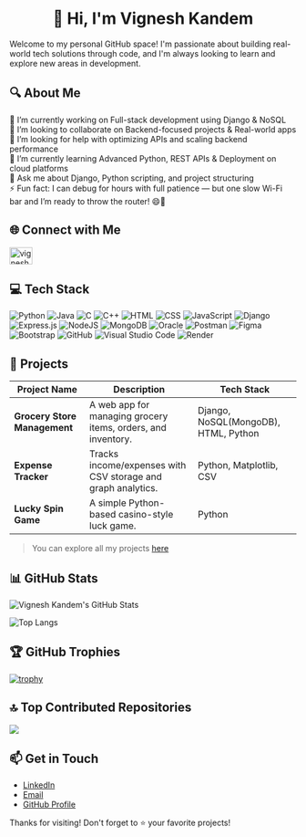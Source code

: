 <h1 align="center">👋 Hi, I'm Vignesh Kandem</h1>

Welcome to my personal GitHub space! I'm passionate about building real-world tech solutions through code, and I'm always looking to learn and explore new areas in development.

## 🔍 About Me

🔭 I’m currently working on Full-stack development using Django & NoSQL<br>👯 I’m looking to collaborate on Backend-focused projects & Real-world apps<br>🤝 I’m looking for help with optimizing APIs and scaling backend performance<br>🌱 I’m currently learning Advanced Python, REST APIs & Deployment on cloud platforms<br>💬 Ask me about Django, Python scripting, and project structuring<br>⚡ Fun fact: I can debug for hours with full patience — but one slow Wi-Fi bar and I’m ready to throw the router! 😄📶

## 🌐 Connect with Me  
<p align="left">
<a href="https://linkedin.com/in/vigneshkandem07/" target="blank"><img align="center" src="https://raw.githubusercontent.com/rahuldkjain/github-profile-readme-generator/master/src/images/icons/Social/linked-in-alt.svg" alt="vigneshkandem07/" height="30" width="40" /></a>
</p>

## 💻 Tech Stack

![Python](https://img.shields.io/badge/python-3670A0?style=for-the-badge&logo=python&logoColor=ffdd54) ![Java](https://img.shields.io/badge/java-%23ED8B00.svg?style=for-the-badge&logo=openjdk&logoColor=white) ![C](https://img.shields.io/badge/c-%2300599C.svg?style=for-the-badge&logo=c&logoColor=white) ![C++](https://img.shields.io/badge/c++-%2300599C.svg?style=for-the-badge&logo=c%2B%2B&logoColor=white) ![HTML](https://img.shields.io/badge/html-%23E34F26.svg?style=for-the-badge&logo=html5&logoColor=white) ![CSS](https://img.shields.io/badge/css-%231572B6.svg?style=for-the-badge&logo=css3&logoColor=white) ![JavaScript](https://img.shields.io/badge/javascript-%23323330.svg?style=for-the-badge&logo=javascript&logoColor=%23F7DF1E) ![Django](https://img.shields.io/badge/django-%23092E20.svg?style=for-the-badge&logo=django&logoColor=white) ![Express.js](https://img.shields.io/badge/express.js-%23404d59.svg?style=for-the-badge&logo=express&logoColor=white) ![NodeJS](https://img.shields.io/badge/node.js-6DA55F?style=for-the-badge&logo=node.js&logoColor=white) ![MongoDB](https://img.shields.io/badge/MongoDB-%234ea94b.svg?style=for-the-badge&logo=mongodb&logoColor=white) ![Oracle](https://img.shields.io/badge/Oracle-F80000?style=for-the-badge&logo=oracle&logoColor=white) ![Postman](https://img.shields.io/badge/Postman-FF6C37?style=for-the-badge&logo=postman&logoColor=white) ![Figma](https://img.shields.io/badge/figma-%23F24E1E.svg?style=for-the-badge&logo=figma&logoColor=white) ![Bootstrap](https://img.shields.io/badge/bootstrap-%23563D7C.svg?style=for-the-badge&logo=bootstrap&logoColor=white) ![GitHub](https://img.shields.io/badge/github-%23121011.svg?style=for-the-badge&logo=github&logoColor=white) ![Visual Studio Code](https://img.shields.io/badge/vscode-%23007ACC.svg?style=for-the-badge&logo=visual-studio-code&logoColor=white) ![Render](https://img.shields.io/badge/render-2f2f2f.svg?style=for-the-badge&logo=render&logoColor=white)

## 🚀 Projects

| Project Name | Description | Tech Stack |
|--------------|-------------|------------|
| **Grocery Store Management** | A web app for managing grocery items, orders, and inventory. | Django, NoSQL(MongoDB), HTML, Python |
| **Expense Tracker** | Tracks income/expenses with CSV storage and graph analytics. | Python, Matplotlib, CSV |
| **Lucky Spin Game** | A simple Python-based casino-style luck game. | Python |

> You can explore all my projects [here](https://github.com/vigneshkandem)

## 📊 GitHub Stats

![Vignesh Kandem's GitHub Stats](https://github-readme-stats.vercel.app/api?username=Vignesh-Kandem&show_icons=true&theme=radical&count_private=true)

![Top Langs](https://github-readme-stats.vercel.app/api/top-langs/?username=Vignesh-Kandem&layout=compact&theme=radical)

## 🏆 GitHub Trophies

[![trophy](https://github-profile-trophy.vercel.app/?username=Vignesh-Kandem&theme=radical&no-frame=true&no-bg=true&margin-w=5)](https://github.com/Vignesh-Kandem)

## 🔝 Top Contributed Repositories

![](https://github-contributor-stats.vercel.app/api?username=Vignesh-Kandem&limit=5&theme=dark&combine_all_yearly_contributions=true)

## 📫 Get in Touch

- [LinkedIn](https://www.linkedin.com/in/vigneshkandem07/)
- [Email](kandemvignesh@gmail.com)
- [GitHub Profile](https://github.com/vigneshkandem)

Thanks for visiting! Don't forget to ⭐ your favorite projects!
